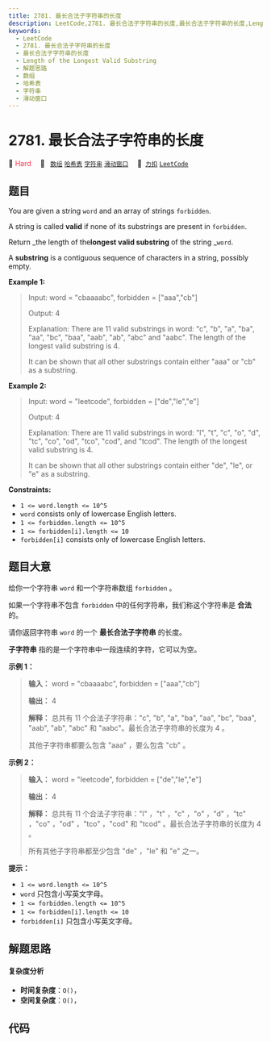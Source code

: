 ```yaml
---
title: 2781. 最长合法子字符串的长度
description: LeetCode,2781. 最长合法子字符串的长度,最长合法子字符串的长度,Length of the Longest Valid Substring,解题思路,数组,哈希表,字符串,滑动窗口
keywords:
  - LeetCode
  - 2781. 最长合法子字符串的长度
  - 最长合法子字符串的长度
  - Length of the Longest Valid Substring
  - 解题思路
  - 数组
  - 哈希表
  - 字符串
  - 滑动窗口
---
```


# 2781. 最长合法子字符串的长度

🔴 <font color=#ff334b>Hard</font>&emsp; 🔖&ensp; [`数组`](/tag/array.md) [`哈希表`](/tag/hash-table.md) [`字符串`](/tag/string.md) [`滑动窗口`](/tag/sliding-window.md)&emsp; 🔗&ensp;[`力扣`](https://leetcode.cn/problems/length-of-the-longest-valid-substring) [`LeetCode`](https://leetcode.com/problems/length-of-the-longest-valid-substring)

## 题目

You are given a string `word` and an array of strings `forbidden`.

A string is called **valid** if none of its substrings are present in
`forbidden`.

Return _the length of the**longest valid substring** of the string _`word`.

A **substring** is a contiguous sequence of characters in a string, possibly
empty.



**Example 1:**

> Input: word = "cbaaaabc", forbidden = ["aaa","cb"]
> 
> Output: 4
> 
> Explanation: There are 11 valid substrings in word: "c", "b", "a", "ba", "aa", "bc", "baa", "aab", "ab", "abc" and "aabc". The length of the longest valid substring is 4. 
> 
> It can be shown that all other substrings contain either "aaa" or "cb" as a substring. 

**Example 2:**

> Input: word = "leetcode", forbidden = ["de","le","e"]
> 
> Output: 4
> 
> Explanation: There are 11 valid substrings in word: "l", "t", "c", "o", "d", "tc", "co", "od", "tco", "cod", and "tcod". The length of the longest valid substring is 4.
> 
> It can be shown that all other substrings contain either "de", "le", or "e" as a substring. 

**Constraints:**

  * `1 <= word.length <= 10^5`
  * `word` consists only of lowercase English letters.
  * `1 <= forbidden.length <= 10^5`
  * `1 <= forbidden[i].length <= 10`
  * `forbidden[i]` consists only of lowercase English letters.


## 题目大意

给你一个字符串 `word` 和一个字符串数组 `forbidden` 。

如果一个字符串不包含 `forbidden` 中的任何字符串，我们称这个字符串是 **合法**  的。

请你返回字符串 `word` 的一个 **最长合法子字符串**  的长度。

**子字符串** 指的是一个字符串中一段连续的字符，它可以为空。



**示例 1：**

> 
> 
> 
> 
> 
> **输入：** word = "cbaaaabc", forbidden = ["aaa","cb"]
> 
> **输出：** 4
> 
> **解释：** 总共有 11 个合法子字符串："c", "b", "a", "ba", "aa", "bc", "baa", "aab", "ab", "abc" 和 "aabc"。最长合法子字符串的长度为 4 。
> 
> 其他子字符串都要么包含 "aaa" ，要么包含 "cb" 。

**示例 2：**

> 
> 
> 
> 
> 
> **输入：** word = "leetcode", forbidden = ["de","le","e"]
> 
> **输出：** 4
> 
> **解释：** 总共有 11 个合法子字符串："l" ，"t" ，"c" ，"o" ，"d" ，"tc" ，"co" ，"od" ，"tco" ，"cod" 和 "tcod" 。最长合法子字符串的长度为 4 。
> 
> 所有其他子字符串都至少包含 "de" ，"le" 和 "e" 之一。
> 
> 



**提示：**

  * `1 <= word.length <= 10^5`
  * `word` 只包含小写英文字母。
  * `1 <= forbidden.length <= 10^5`
  * `1 <= forbidden[i].length <= 10`
  * `forbidden[i]` 只包含小写英文字母。


## 解题思路

#### 复杂度分析

- **时间复杂度**：`O()`，
- **空间复杂度**：`O()`，

## 代码

```javascript

```